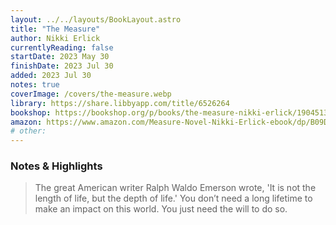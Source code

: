 ```yaml
---
layout: ../../layouts/BookLayout.astro
title: "The Measure"
author: Nikki Erlick
currentlyReading: false
startDate: 2023 May 30
finishDate: 2023 Jul 30
added: 2023 Jul 30
notes: true
coverImage: /covers/the-measure.webp
library: https://share.libbyapp.com/title/6526264
bookshop: https://bookshop.org/p/books/the-measure-nikki-erlick/19045139
amazon: https://www.amazon.com/Measure-Novel-Nikki-Erlick-ebook/dp/B09DGFDD3T
# other: 
---
```


### Notes & Highlights

> The great American writer Ralph Waldo Emerson wrote, 'It is not the length of life, but the depth of life.' You don’t need a long lifetime to make an impact on this world. You just need the will to do so.
